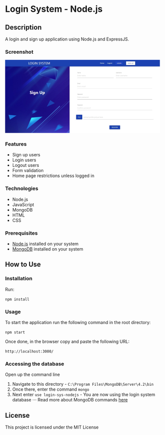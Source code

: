 # Login System - Node.js

## Description

A login and sign up application using Node.js and ExpressJS.

### Screenshot

![](public/images/login-system-nodejs-signup-page.jpg)

### Features

- Sign up users
- Login users
- Logout users
- Form validation
- Home page restrictions unless logged in

### Technologies

- Node.js
- JavaScript
- MongoDB
- HTML
- CSS

### Prerequisites

- [Node.js](https://nodejs.org/en/download/) installed on your system
- [MongoDB](https://www.mongodb.com/download-center/enterprise) installed on your system

## How to Use

### Installation

Run:

`npm install`

### Usage

To start the application run the following command in the root directory:

`npm start`

Once done, in the browser copy and paste the following URL:

`http://localhost:3000/`

### Accessing the database

Open up the command line

1. Navigate to this directory - `C:\Program Files\MongoDB\Server\4.2\bin`
2. Once there, enter the command `mongo`
3. Next enter `use login-sys-nodejs` - You are now using the login system database
   ⋅⋅⋅ Read more about MongoDB commands [here](https://docs.mongodb.com/manual/mongo/)

## License

This project is licensed under the MIT License
